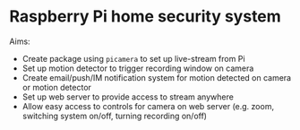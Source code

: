 # Raspberry Pi home security system

Aims:
* Create package using `picamera` to set up live-stream from Pi
* Set up motion detector to trigger recording window on camera
* Create email/push/IM notification system for motion detected on camera or motion detector
* Set up web server to provide access to stream anywhere
* Allow easy access to controls for camera on web server (e.g. zoom, switching system on/off, 
turning recording on/off)
